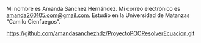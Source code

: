 Mi nombre es Amanda Sánchez Hernández. 
Mi correo electrónico es amanda260105.com@gmail.com.
Estudio en la Universidad de Matanzas "Camilo Cienfuegos".

https://github.com/amandasanchezhdz/ProyectoPOOResolverEcuacion.git
<!---
amandasanchezhdz/amandasanchezhdz is a ✨ special ✨ repository because its `README.md` (this file) appears on your GitHub profile.
You can click the Preview link to take a look at your changes.
--->
